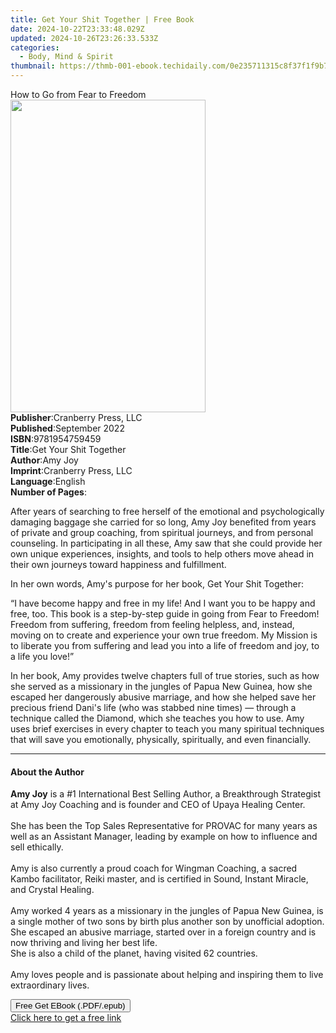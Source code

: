 ```yaml
---
title: Get Your Shit Together | Free Book
date: 2024-10-22T23:33:48.029Z
updated: 2024-10-26T23:26:33.533Z
categories:
  - Body, Mind & Spirit
thumbnail: https://thmb-001-ebook.techidaily.com/0e235711315c8f37f1f9b76d36b27e043c96f444a12f3c7948e5ef2e1977c62f.jpg
---
```

<main id="book-container">
  <div class="flex flex-col">
    <div class="book-brief flex-1 py-6 px-4 sm:p-6 md:py-10 md:px-8">
      <!-- brief-->
      <div class="book-brief-main">How to Go from Fear to Freedom</div>
    </div>
    <div
      class="book-meta-info flex-1 grid gap-4 col-start-1 col-end-3 row-start-1 sm:mb-6 sm:grid-cols-4 lg:gap-6 lg:col-start-2 lg:row-end-6 lg:row-span-6 lg:mb-0"
    >
      <div
        class="book-meta-info-left place-content-center mt-4 p-4 text-sm leading-6 col-start-2 col-span-2 dark:text-slate-400"
      >
        <img
          class="w-full h-500 object-cover rounded-lg sm:h-255 sm:col-span-2 lg:col-span-full"
          src="https://img-001-ebook.techidaily.com/21f2419a1633dfdd718d5e5c7b9250e67d773d2fd5d5980812087b644a41fbb9.jpg"
          alt=""
          width="312"
          height="500"
        />
      </div>
      <div
        class="book-meta-info-right mt-2 col-start-1 row-start-2 col-span-3 self-center"
      >
        <!-- meta data  -->
        <div class="flex flex-col px-4 md:px-8">
          <div class="flex-1">
            <strong>Publisher</strong>:<span class="px-2"
              >Cranberry Press, LLC</span
            >
          </div>
          <div class="flex-1">
            <strong>Published</strong>:<span class="px-2">September 2022</span>
          </div>
          <div class="flex-1">
            <strong>ISBN</strong>:<span class="px-2">9781954759459</span>
          </div>
          <div class="flex-1">
            <strong>Title</strong>:<span class="px-2"
              >Get Your Shit Together</span
            >
          </div>
          <div class="flex-1">
            <strong>Author</strong>:<span class="px-2">Amy Joy</span>
          </div>
          <div class="flex-1">
            <strong>Imprint</strong>:<span class="px-2"
              >Cranberry Press, LLC</span
            >
          </div>
          <div class="flex-1">
            <strong>Language</strong>:<span class="px-2">English</span>
          </div>
          <div class="flex-1">
            <strong>Number of Pages</strong>:<span class="px-2"></span>
          </div>
        </div>
      </div>
    </div>
    <div class="book-description flex-1 py-6 px-4 sm:p-6 md:py-10 md:px-8">
      <div class="book-description-main">
        <div accordion-content="" id="description">
          <p>
            After years of searching to free herself of the emotional and
            psychologically damaging baggage she carried for so long, Amy Joy
            benefited from years of private and group coaching, from spiritual
            journeys, and from personal counseling. In participating in all
            these, Amy saw that she could provide her own unique experiences,
            insights, and tools to help others move ahead in their own journeys
            toward happiness and fulfillment.
          </p>
          <p>
            In her own words, Amy's purpose for her book, Get Your Shit
            Together:
          </p>
          <p>
            “I have become happy and free in my life! And I want you to be happy
            and free, too. This book is a step-by-step guide in going from Fear
            to Freedom! Freedom from suffering, freedom from feeling helpless,
            and, instead, moving on to create and experience your own true
            freedom. My Mission is to liberate you from suffering and lead you
            into a life of freedom and joy, to a life you love!”
          </p>
          <p>
            In her book, Amy provides twelve chapters full of true stories, such
            as how she served as a missionary in the jungles of Papua New
            Guinea, how she escaped her dangerously abusive marriage, and how
            she helped save her precious friend Dani's life (who was stabbed
            nine times) — through a technique called the Diamond, which she
            teaches you how to use. Amy uses brief exercises in every chapter to
            teach you many spiritual techniques that will save you emotionally,
            physically, spiritually, and even financially.
          </p>
        </div>
        <div class="accordion-fader"></div>
      </div>
    </div>
    <div class="book-excerpts flex-1 py-6 px-4 sm:p-6 md:py-10 md:px-8">
      <!-- excerpts-->
      <div class="book-excerpts-main">
        <hr />
        <h4 class="placeholder placeholder-heading">
          <span>About the Author</span>
        </h4>
        <p></p>
        <p>
          <b>Amy Joy</b> is a #1 International Best Selling Author, a
          Breakthrough Strategist at Amy Joy Coaching and is founder and CEO of
          Upaya Healing Center.<br
            style="
              color: #222222;
              font-size: small;
              text-decoration-color: initial;
            "
          /><br
            style="
              color: #222222;
              font-size: small;
              text-decoration-color: initial;
            "
          />She has been the Top Sales Representative for PROVAC for many years
          as well as an Assistant Manager, leading by example on how to
          influence and sell ethically.<br
            style="
              color: #222222;
              font-size: small;
              text-decoration-color: initial;
            "
          /><br
            style="
              color: #222222;
              font-size: small;
              text-decoration-color: initial;
            "
          />Amy is also currently a proud coach for Wingman Coaching, a sacred
          Kambo facilitator, Reiki master, and is certified in Sound, Instant
          Miracle, and Crystal Healing.<br
            style="
              color: #222222;
              font-size: small;
              text-decoration-color: initial;
            "
          /><br
            style="
              color: #222222;
              font-size: small;
              text-decoration-color: initial;
            "
          />Amy worked 4 years as a missionary in the jungles of Papua New
          Guinea, is a single mother of two sons by birth plus another son by
          unofficial adoption. She escaped an abusive marriage, started over in
          a foreign country and is now thriving and living her best life.<br
            style="
              color: #222222;
              font-size: small;
              text-decoration-color: initial;
            "
          />She is also a child of the planet, having visited 62 countries.<br
            style="
              color: #222222;
              font-size: small;
              text-decoration-color: initial;
            "
          /><br
            style="
              color: #222222;
              font-size: small;
              text-decoration-color: initial;
            "
          />Amy loves people and is passionate about helping and inspiring them
          to live extraordinary lives.
        </p>
        <p></p>
      </div>
    </div>
    <div
      class="book-about-author flex-1 py-6 px-4 sm:p-6 md:py-10 md:px-8"
    ></div>
    <div class="book-free-get flex-1 py-6 px-4 sm:p-6 md:py-10 md:px-8">
      <button
        id="btn-free-get"
        class="bg-blue-500 hover:bg-blue-700 text-white font-bold py-2 px-4 rounded"
      >
        Free Get EBook (.PDF/.epub)
      </button>
      <div id="countdown-display" class="px-2 text-lg mt-2"></div>
      <a
        id="free-link"
        class="hidden bg-blue-500 hover:bg-blue-700 text-white font-bold py-2 px-4 rounded"
        href="https://www.ebooks.com/en-us/book/210547314/get-your-shit-together/amy-joy/"
        target="_blank"
        >Click here to get a free link</a
      >
    </div>
    <script>
      let countdownTime = 0;
      let countdownInterval = null;
      document
        .getElementById('btn-free-get')
        .addEventListener('click', startCountdown);
      function startCountdown() {
        countdownTime = new Date().getTime() + 60000 * 3;
        countdownInterval = setInterval(updateCountdown, 1000);
        document.getElementById('btn-free-get').disabled = true;
        document
          .getElementById('btn-free-get')
          .classList.add('bg-gray-500', 'cursor-not-allowed');
      }
      function updateCountdown() {
        let currentTime = new Date().getTime();
        let timeLeft = countdownTime - currentTime;
        let secondsLeft = Math.floor(timeLeft / 1000);
        document.getElementById('countdown-display').innerHTML =
          `Remaining time: ${secondsLeft} seconds.`;
        if (secondsLeft <= 0) {
          clearInterval(countdownInterval);
          document.getElementById('btn-free-get').classList.add('hidden');
          document.getElementById('free-link').classList.remove('hidden');
          document.getElementById('countdown-display').innerHTML = '';
        }
      }
    </script>
  </div>
</main>

<ins class="adsbygoogle"
      style="display:block"
      data-ad-client="ca-pub-7571918770474297"
      data-ad-slot="8358498916"
      data-ad-format="auto"
      data-full-width-responsive="true"></ins>
    
